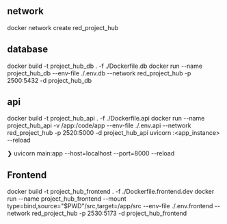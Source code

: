 ## network
docker network create red_project_hub

## database
docker build -t project_hub_db . -f ./Dockerfile.db
docker run --name project_hub_db --env-file ./.env.db --network red_project_hub -p 2500:5432 -d project_hub_db


## api
docker build -t project_hub_api . -f ./Dockerfile.api
docker run --name project_hub_api -v /app:/code/app --env-file ./.env.api --network red_project_hub -p 2520:5000 -d project_hub_api
uvicorn <module>:<app_instance> --reload

❯ uvicorn main:app --host=localhost --port=8000 --reload


## Frontend
docker build -t project_hub_frontend . -f ./Dockerfile.frontend.dev
docker run --name project_hub_frontend --mount type=bind,source="$PWD"/src,target=/app/src --env-file ./.env.frontend --network red_project_hub -p 2530:5173 -d project_hub_frontend


